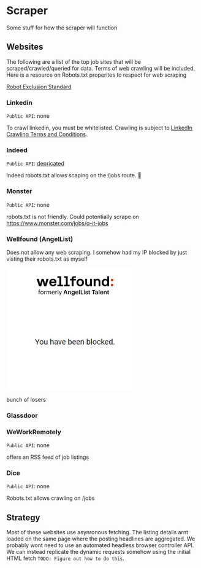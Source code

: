 # Scraper

Some stuff for how the scraper will function 

## Websites

The following are a list of the top job sites that will be scraped/crawled/queried for data. Terms of web crawling will be included. Here is a resource on Robots.txt properites to respect for web scraping

[Robot Exclusion Standard](https://www.robotstxt.org/orig.html)

### Linkedin

`Public API`: none <br />

To crawl linkedin, you must be whitelisted. Crawling is subject to [LinkedIn Crawling Terms and Conditions](https://www.linkedin.com/legal/crawling-terms).

### Indeed

`Public API`: [depricated](https://developer.indeed.com/docs/publisher-jobs/job-search) <br />

Indeed robots.txt allows scaping on the /jobs route. 🥳
### Monster

`Public API`: none <br />

robots.txt is not friendly. Could potentially scrape on https://www.monster.com/jobs/q-it-jobs

### Wellfound (AngelList)

Does not allow any web scraping. I somehow had my IP blocked by just visting their robots.txt as myself 

![Alt text](img/image.png)

bunch of losers

### Glassdoor

### WeWorkRemotely

`Public API`: none <br />

offers an RSS feed of job listings

### Dice

`Public API`: none <br />

Robots.txt allows crawling on /jobs

## Strategy

Most of these websites use asynronous fetching. The listing details arnt loaded on the same page where the posting headlines are aggregated. We probably wont need to use an automated headless browser controller API. We can instead replicate the dynamic requests somehow using the initial HTML fetch `TODO: Figure out how to do this`.